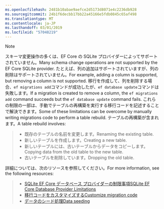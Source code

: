 ```yaml
---
ms.openlocfilehash: 2481b10abae9aefce2d5173d8071e4c2236db928
ms.sourcegitcommit: 24b1f6decbb17bb22a45166e5fdb0845c65af498
ms.translationtype: MT
ms.contentlocale: ja-JP
ms.lasthandoff: 03/01/2019
ms.locfileid: "57048219"
---
```


> [!NOTE]
> <span data-ttu-id="a66d2-101">スキーマ変更操作の多くは、EF Core の SQLite プロバイダーによってサポートされていません。</span><span class="sxs-lookup"><span data-stu-id="a66d2-101">Many schema change operations are not supported by the EF Core SQLite provider.</span></span> <span data-ttu-id="a66d2-102">たとえば、列の追加はサポートされていますが、列の削除はサポートされていません。</span><span class="sxs-lookup"><span data-stu-id="a66d2-102">For example, adding a column is supported, but removing a column is not supported.</span></span> <span data-ttu-id="a66d2-103">移行を作成して、列を削除する場合、`ef migrations add`コマンドが成功したが、`ef database update`コマンドは失敗します。</span><span class="sxs-lookup"><span data-stu-id="a66d2-103">If a migration is created to remove a column, the `ef migrations add` command succeeds but the `ef database update` command fails.</span></span> <span data-ttu-id="a66d2-104">これらの制限の一部は、手動でテーブルの再構築を実行する移行コードを記述することで解決できます。</span><span class="sxs-lookup"><span data-stu-id="a66d2-104">Some of these limitations can be overcome by manually writing migrations code to perform a table rebuild.</span></span> <span data-ttu-id="a66d2-105">テーブルの再構築が含まれます。</span><span class="sxs-lookup"><span data-stu-id="a66d2-105">A table rebuild involves:</span></span>

>* <span data-ttu-id="a66d2-106">既存のテーブルの名前を変更します。</span><span class="sxs-lookup"><span data-stu-id="a66d2-106">Renaming the existing table.</span></span>
>* <span data-ttu-id="a66d2-107">新しいテーブルを作成します。</span><span class="sxs-lookup"><span data-stu-id="a66d2-107">Creating a new table.</span></span>
>* <span data-ttu-id="a66d2-108">新しいテーブルには、古いテーブルからデータをコピーします。</span><span class="sxs-lookup"><span data-stu-id="a66d2-108">Copying data from the old table to the new table.</span></span>
>* <span data-ttu-id="a66d2-109">古いテーブルを削除しています。</span><span class="sxs-lookup"><span data-stu-id="a66d2-109">Dropping the old table.</span></span>

<span data-ttu-id="a66d2-110">詳細については、次のリソースを参照してください。</span><span class="sxs-lookup"><span data-stu-id="a66d2-110">For more information, see the following resources:</span></span>
> * [<span data-ttu-id="a66d2-111">SQLite EF Core データベース プロバイダーの制限事項</span><span class="sxs-lookup"><span data-stu-id="a66d2-111">SQLite EF Core Database Provider Limitations</span></span>](/ef/core/providers/sqlite/limitations)
> * [<span data-ttu-id="a66d2-112">移行コードをカスタマイズする</span><span class="sxs-lookup"><span data-stu-id="a66d2-112">Customize migration code</span></span>](/ef/core/managing-schemas/migrations/#customize-migration-code)
> * [<span data-ttu-id="a66d2-113">データのシード処理</span><span class="sxs-lookup"><span data-stu-id="a66d2-113">Data seeding</span></span>](/ef/core/modeling/data-seeding)